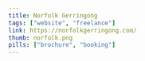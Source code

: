 ```yaml
---
title: Norfolk Gerringong
tags: ["website", "freelance"]
link: https://norfolkgerringong.com/
thumb: norfolk.png
pills: ["brochure", "booking"]
---
```

